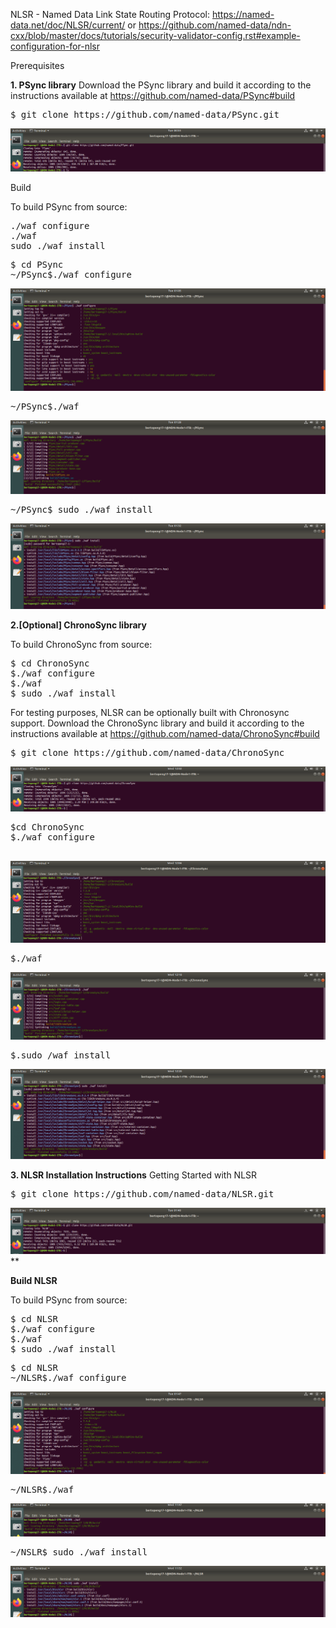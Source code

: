 NLSR - Named Data Link State Routing Protocol:  https://named-data.net/doc/NLSR/current/ or https://github.com/named-data/ndn-cxx/blob/master/docs/tutorials/security-validator-config.rst#example-configuration-for-nlsr


Prerequisites

**1. PSync library**
Download the PSync library and build it according to the instructions available at https://github.com/named-data/PSync#build
<pre>
$ git clone https://github.com/named-data/PSync.git
</pre>

![alt tag](https://github.com/syaifulahdan/Mini-NDN-Work/blob/main/Assignment%202:NDNrg-Topology/NDNrg-Image-NSLR/gitpsync.png)

Build 

To build PSync from source:
<pre>
./waf configure
./waf
sudo ./waf install
</pre>


<pre>
$ cd PSync
~/PSync$./waf configure
</pre>

![alt tag](https://github.com/syaifulahdan/Mini-NDN-Work/blob/main/Assignment%202:NDNrg-Topology/NDNrg-Image-NSLR/PSync-waf-configure.png)

<pre>
~/PSync$./waf
</pre>

![alt tag](https://github.com/syaifulahdan/Mini-NDN-Work/blob/main/Assignment%202:NDNrg-Topology/NDNrg-Image-NSLR/PSync-waf.png)

<pre>
~/PSync$ sudo ./waf install 
</pre>
![alt tag](https://github.com/syaifulahdan/Mini-NDN-Work/blob/main/Assignment%202:NDNrg-Topology/NDNrg-Image-NSLR/PSync%20waf-install.png)


**2.[Optional] ChronoSync library**

To build ChronoSync from source:
<pre>
$ cd ChronoSync
$./waf configure
$./waf
$ sudo ./waf install
</pre>

For testing purposes, NLSR can be optionally built with Chronosync support. Download the ChronoSync library and build it according to the instructions available at https://github.com/named-data/ChronoSync#build

<pre>
$ git clone https://github.com/named-data/ChronoSync
</pre>

![alt tag](https://github.com/syaifulahdan/Mini-NDN-Work/blob/main/Assignment%202:NDNrg-Topology/NDNrg-Image-ChronoSync/gitclone-chronosync.png)

<pre>
$cd ChronoSync
$./waf configure

</pre>
![alt tag](https://github.com/syaifulahdan/Mini-NDN-Work/blob/main/Assignment%202:NDNrg-Topology/NDNrg-Image-ChronoSync/ChronoSync-waf-configure.png)

 <pre>
$./waf 
</pre>

![alt tag](https://github.com/syaifulahdan/Mini-NDN-Work/blob/main/Assignment%202:NDNrg-Topology/NDNrg-Image-ChronoSync/ChronoSync-waf.png)

<pre>
$.sudo /waf install
</pre>

![alt tag](https://github.com/syaifulahdan/Mini-NDN-Work/blob/main/Assignment%202:NDNrg-Topology/NDNrg-Image-ChronoSync/ChronoSync-waf-install.png)

**3. NLSR Installation Instructions**
Getting Started with NLSR

<pre>
$ git clone https://github.com/named-data/NLSR.git</pre>
</pre>

![alt tag](https://github.com/syaifulahdan/Mini-NDN-Work/blob/main/Assignment%202:NDNrg-Topology/NDNrg-Image-NSLR/gitclone-NLSR.png)**

**Build NLSR**

To build PSync from source:
<pre>
$ cd NLSR
$./waf configure
$./waf
$ sudo ./waf install
</pre>


<pre>
$ cd NLSR
~/NLSR$./waf configure
</pre>

![alt tag](https://github.com/syaifulahdan/Mini-NDN-Work/blob/main/Assignment%202:NDNrg-Topology/NDNrg-Image-NSLR/NLSR-waf-configure.png)

<pre>
~/NLSR$./waf
</pre>

![alt tag](https://github.com/syaifulahdan/Mini-NDN-Work/blob/main/Assignment%202:NDNrg-Topology/NDNrg-Image-NSLR/NLSR-Waf.png )

<pre>
~/NSLR$ sudo ./waf install 
</pre>
![alt tag](https://github.com/syaifulahdan/Mini-NDN-Work/blob/main/Assignment%202:NDNrg-Topology/NDNrg-Image-NSLR/NLSR-Waf-Install.png)
